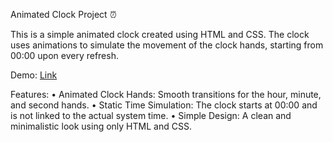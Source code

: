 Animated Clock Project ⏰

This is a simple animated clock created using HTML and CSS. The clock uses animations to simulate the movement of the clock hands, starting from 00:00 upon every refresh.

Demo:
	<a href="https://sankalpmtellur.github.io/Clock/">Link</a> 

Features:
	•	Animated Clock Hands: Smooth transitions for the hour, minute, and second hands.
	•	Static Time Simulation: The clock starts at 00:00 and is not linked to the actual system time.
	•	Simple Design: A clean and minimalistic look using only HTML and CSS.
